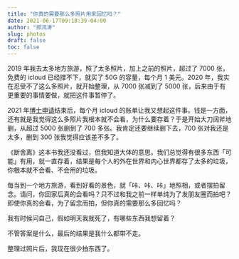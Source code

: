 ```yaml
---
title: "你真的需要那么多照片用来回忆吗？"
date: 2021-06-17T09:18:39-04:00
author: "郝鸿涛"
slug: photos
draft: false
toc: false
---
```


2019 年我去太多地方旅游，照了太多照片，加上之前的照片，超过了 7000 张，免费的 icloud 已经撑不下，就买了 50G 的容量，每个月 1 美元。2020 年，我实在忍受不了这么多照片，就开始整理，从 7000 张减到了 5000 张，后来由于有更重要的事情要做，就把这件事暂停了。

2021 年[博士申请](/cn/2021/05/22/my-phd-app/)结束后，每个月 icloud 的账单让我又想起这件事。钱是一方面，还有就是我觉得这么多照片我根本就不会看，为什么要存着？于是开始大刀阔斧地删，从超过 5000 张删到了 700 多张。我肯定还要继续删下去，700 张对我还是太多，删到 300 张我觉得应该差不多了。

《断舍离》这本书我还没看过，但我知道大体的意思。我们总觉得有很多东西「可能」有用，就一直存着，结果是每个人的外在世界和内心世界都存了太多的垃圾，你根本就不会看、不会用的垃圾。

每当到一个地方旅游，看到好看的景色，就「咔、咔、咔」地照相，或者摆拍留念。请问，你回家后真的会看吗？只不过和我之前一样单纯为了发朋友圈而拍吧？即使你真的会看，为了留念而拍，但你真的需要那么多回忆吗？

我有时候问自己，假如明天我就死了，有哪些东西我想留着？

不管答案是什么，最后的结果是我什么都带不走。

整理过照片后，我现在很少拍东西了。
